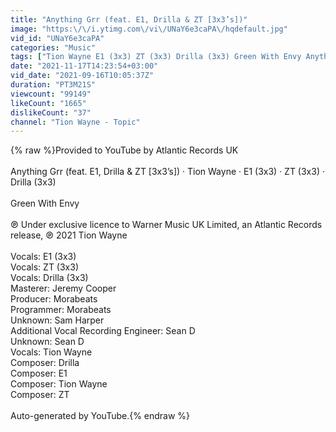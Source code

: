 ```yaml
---
title: "Anything Grr (feat. E1, Drilla & ZT [3x3’s])"
image: "https:\/\/i.ytimg.com\/vi\/UNaY6e3caPA\/hqdefault.jpg"
vid_id: "UNaY6e3caPA"
categories: "Music"
tags: ["Tion Wayne E1 (3x3) ZT (3x3) Drilla (3x3) Green With Envy Anything Grr (feat. E1","Drilla & ZT [3x3’s])"]
date: "2021-11-17T14:23:54+03:00"
vid_date: "2021-09-16T10:05:37Z"
duration: "PT3M21S"
viewcount: "99149"
likeCount: "1665"
dislikeCount: "37"
channel: "Tion Wayne - Topic"
---
```

{% raw %}Provided to YouTube by Atlantic Records UK<br /><br />Anything Grr (feat. E1, Drilla &amp; ZT [3x3’s]) · Tion Wayne · E1 (3x3) · ZT (3x3) · Drilla (3x3)<br /><br />Green With Envy<br /><br />℗ Under exclusive licence to Warner Music UK Limited, an Atlantic Records release, ℗ 2021 Tion Wayne<br /><br />Vocals: E1 (3x3)<br />Vocals: ZT (3x3)<br />Vocals: Drilla (3x3)<br />Masterer: Jeremy Cooper<br />Producer: Morabeats<br />Programmer: Morabeats<br />Unknown: Sam Harper<br />Additional  Vocal  Recording  Engineer: Sean D<br />Unknown: Sean D<br />Vocals: Tion Wayne<br />Composer: Drilla<br />Composer: E1<br />Composer: Tion Wayne<br />Composer: ZT<br /><br />Auto-generated by YouTube.{% endraw %}
